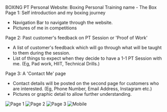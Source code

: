 BOXING PT
Personal Website: Boxing Personal Training name - The Box
Page 1: Self introduction and my boxing journey
- Navigation Bar to navigate through the website.
- Pictures of me in competitions

Page 2: Past customer's feedback on PT Session or 'Proof of Work'
- A list of customer's feedback which will go through what will be taught to them during the session.
- List of things to expect when they decide to have a 1-1 PT Session with me. (Eg, Pad work, HIIT, Technical Drills.)

Page 3: A 'Contact Me' page
- Contact details will be posted on the second page for customers who are interested. (Eg, Phone Number, Email Address, Instagram etc.)
- Pictures or graphic detail to allow further understanding.

![Page 1](https://user-images.githubusercontent.com/85924576/202905648-9f861086-b0d3-4716-8c00-90a8f0eaf8ad.PNG)
![Page 2](https://user-images.githubusercontent.com/85924576/202905650-3798fcd1-7e80-488c-98de-118afa7f4028.PNG)
![Page 3](https://user-images.githubusercontent.com/85924576/202905652-49288886-f475-4ac0-b81b-81317b6a65f6.PNG)
![Mobile](https://user-images.githubusercontent.com/85924576/205502327-3f45a507-efab-4dc3-99ed-087296b6d982.PNG)
